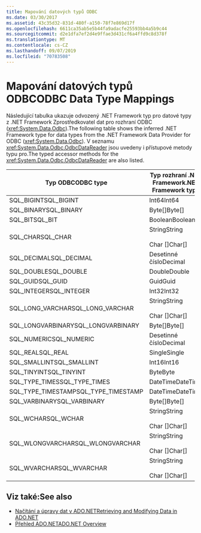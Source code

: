 ```yaml
---
title: Mapování datových typů ODBC
ms.date: 03/30/2017
ms.assetid: 43c35d32-831d-480f-a150-78f7e869d17f
ms.openlocfilehash: 6611ca35ab5e5b44fa9adacfe25593bb4a5b9c44
ms.sourcegitcommit: d2e1dfa7ef2d4e9ffae3d431cf6a4ffd9c8d378f
ms.translationtype: MT
ms.contentlocale: cs-CZ
ms.lasthandoff: 09/07/2019
ms.locfileid: "70783508"
---
```

# <a name="odbc-data-type-mappings"></a><span data-ttu-id="f404e-102">Mapování datových typů ODBC</span><span class="sxs-lookup"><span data-stu-id="f404e-102">ODBC Data Type Mappings</span></span>
<span data-ttu-id="f404e-103">Následující tabulka ukazuje odvozený .NET Framework typ pro datové typy z .NET Framework Zprostředkovatel dat pro rozhraní ODBC (<xref:System.Data.Odbc>).</span><span class="sxs-lookup"><span data-stu-id="f404e-103">The following table shows the inferred .NET Framework type for data types from the .NET Framework Data Provider for ODBC (<xref:System.Data.Odbc>).</span></span> <span data-ttu-id="f404e-104">V seznamu <xref:System.Data.Odbc.OdbcDataReader> jsou uvedeny i přístupové metody typu pro.</span><span class="sxs-lookup"><span data-stu-id="f404e-104">The typed accessor methods for the <xref:System.Data.Odbc.OdbcDataReader> are also listed.</span></span>  
  
|<span data-ttu-id="f404e-105">Typ ODBC</span><span class="sxs-lookup"><span data-stu-id="f404e-105">ODBC type</span></span>|<span data-ttu-id="f404e-106">Typ rozhraní .NET Framework</span><span class="sxs-lookup"><span data-stu-id="f404e-106">.NET Framework type</span></span>|<span data-ttu-id="f404e-107">Přístupový objekt typu .NET Framework</span><span class="sxs-lookup"><span data-stu-id="f404e-107">.NET Framework typed accessor</span></span>|  
|---------------|----------------------------------------------------------------------|--------------------------------------------------------------------------------|  
|<span data-ttu-id="f404e-108">SQL_BIGINT</span><span class="sxs-lookup"><span data-stu-id="f404e-108">SQL_BIGINT</span></span>|<span data-ttu-id="f404e-109">Int64</span><span class="sxs-lookup"><span data-stu-id="f404e-109">Int64</span></span>|<span data-ttu-id="f404e-110">GetInt64()</span><span class="sxs-lookup"><span data-stu-id="f404e-110">GetInt64()</span></span>|  
|<span data-ttu-id="f404e-111">SQL_BINARY</span><span class="sxs-lookup"><span data-stu-id="f404e-111">SQL_BINARY</span></span>|<span data-ttu-id="f404e-112">Byte[]</span><span class="sxs-lookup"><span data-stu-id="f404e-112">Byte[]</span></span>|<span data-ttu-id="f404e-113">GetBytes ()</span><span class="sxs-lookup"><span data-stu-id="f404e-113">GetBytes()</span></span>|  
|<span data-ttu-id="f404e-114">SQL_BIT</span><span class="sxs-lookup"><span data-stu-id="f404e-114">SQL_BIT</span></span>|<span data-ttu-id="f404e-115">Boolean</span><span class="sxs-lookup"><span data-stu-id="f404e-115">Boolean</span></span>|<span data-ttu-id="f404e-116">GetBoolean()</span><span class="sxs-lookup"><span data-stu-id="f404e-116">GetBoolean()</span></span>|  
|<span data-ttu-id="f404e-117">SQL_CHAR</span><span class="sxs-lookup"><span data-stu-id="f404e-117">SQL_CHAR</span></span>|<span data-ttu-id="f404e-118">String</span><span class="sxs-lookup"><span data-stu-id="f404e-118">String</span></span><br /><br /> <span data-ttu-id="f404e-119">Char []</span><span class="sxs-lookup"><span data-stu-id="f404e-119">Char[]</span></span>|<span data-ttu-id="f404e-120">GetString ()</span><span class="sxs-lookup"><span data-stu-id="f404e-120">GetString()</span></span><br /><br /> <span data-ttu-id="f404e-121">GetChars()</span><span class="sxs-lookup"><span data-stu-id="f404e-121">GetChars()</span></span>|  
|<span data-ttu-id="f404e-122">SQL_DECIMAL</span><span class="sxs-lookup"><span data-stu-id="f404e-122">SQL_DECIMAL</span></span>|<span data-ttu-id="f404e-123">Desetinné číslo</span><span class="sxs-lookup"><span data-stu-id="f404e-123">Decimal</span></span>|<span data-ttu-id="f404e-124">GetDecimal ()</span><span class="sxs-lookup"><span data-stu-id="f404e-124">GetDecimal()</span></span>|  
|<span data-ttu-id="f404e-125">SQL_DOUBLE</span><span class="sxs-lookup"><span data-stu-id="f404e-125">SQL_DOUBLE</span></span>|<span data-ttu-id="f404e-126">Double</span><span class="sxs-lookup"><span data-stu-id="f404e-126">Double</span></span>|<span data-ttu-id="f404e-127">GetDouble()</span><span class="sxs-lookup"><span data-stu-id="f404e-127">GetDouble()</span></span>|  
|<span data-ttu-id="f404e-128">SQL_GUID</span><span class="sxs-lookup"><span data-stu-id="f404e-128">SQL_GUID</span></span>|<span data-ttu-id="f404e-129">Guid</span><span class="sxs-lookup"><span data-stu-id="f404e-129">Guid</span></span>|<span data-ttu-id="f404e-130">GetGuid()</span><span class="sxs-lookup"><span data-stu-id="f404e-130">GetGuid()</span></span>|  
|<span data-ttu-id="f404e-131">SQL_INTEGER</span><span class="sxs-lookup"><span data-stu-id="f404e-131">SQL_INTEGER</span></span>|<span data-ttu-id="f404e-132">Int32</span><span class="sxs-lookup"><span data-stu-id="f404e-132">Int32</span></span>|<span data-ttu-id="f404e-133">GetInt32()</span><span class="sxs-lookup"><span data-stu-id="f404e-133">GetInt32()</span></span>|  
|<span data-ttu-id="f404e-134">SQL_LONG_VARCHAR</span><span class="sxs-lookup"><span data-stu-id="f404e-134">SQL_LONG_VARCHAR</span></span>|<span data-ttu-id="f404e-135">String</span><span class="sxs-lookup"><span data-stu-id="f404e-135">String</span></span><br /><br /> <span data-ttu-id="f404e-136">Char []</span><span class="sxs-lookup"><span data-stu-id="f404e-136">Char[]</span></span>|<span data-ttu-id="f404e-137">GetString ()</span><span class="sxs-lookup"><span data-stu-id="f404e-137">GetString()</span></span><br /><br /> <span data-ttu-id="f404e-138">GetChars()</span><span class="sxs-lookup"><span data-stu-id="f404e-138">GetChars()</span></span>|  
|<span data-ttu-id="f404e-139">SQL_LONGVARBINARY</span><span class="sxs-lookup"><span data-stu-id="f404e-139">SQL_LONGVARBINARY</span></span>|<span data-ttu-id="f404e-140">Byte[]</span><span class="sxs-lookup"><span data-stu-id="f404e-140">Byte[]</span></span>|<span data-ttu-id="f404e-141">GetBytes ()</span><span class="sxs-lookup"><span data-stu-id="f404e-141">GetBytes()</span></span>|  
|<span data-ttu-id="f404e-142">SQL_NUMERIC</span><span class="sxs-lookup"><span data-stu-id="f404e-142">SQL_NUMERIC</span></span>|<span data-ttu-id="f404e-143">Desetinné číslo</span><span class="sxs-lookup"><span data-stu-id="f404e-143">Decimal</span></span>|<span data-ttu-id="f404e-144">GetDecimal ()</span><span class="sxs-lookup"><span data-stu-id="f404e-144">GetDecimal()</span></span>|  
|<span data-ttu-id="f404e-145">SQL_REAL</span><span class="sxs-lookup"><span data-stu-id="f404e-145">SQL_REAL</span></span>|<span data-ttu-id="f404e-146">Single</span><span class="sxs-lookup"><span data-stu-id="f404e-146">Single</span></span>|<span data-ttu-id="f404e-147">GetFloat()</span><span class="sxs-lookup"><span data-stu-id="f404e-147">GetFloat()</span></span>|  
|<span data-ttu-id="f404e-148">SQL_SMALLINT</span><span class="sxs-lookup"><span data-stu-id="f404e-148">SQL_SMALLINT</span></span>|<span data-ttu-id="f404e-149">Int16</span><span class="sxs-lookup"><span data-stu-id="f404e-149">Int16</span></span>|<span data-ttu-id="f404e-150">GetInt16()</span><span class="sxs-lookup"><span data-stu-id="f404e-150">GetInt16()</span></span>|  
|<span data-ttu-id="f404e-151">SQL_TINYINT</span><span class="sxs-lookup"><span data-stu-id="f404e-151">SQL_TINYINT</span></span>|<span data-ttu-id="f404e-152">Byte</span><span class="sxs-lookup"><span data-stu-id="f404e-152">Byte</span></span>|<span data-ttu-id="f404e-153">GetByte()</span><span class="sxs-lookup"><span data-stu-id="f404e-153">GetByte()</span></span>|  
|<span data-ttu-id="f404e-154">SQL_TYPE_TIMES</span><span class="sxs-lookup"><span data-stu-id="f404e-154">SQL_TYPE_TIMES</span></span>|<span data-ttu-id="f404e-155">DateTime</span><span class="sxs-lookup"><span data-stu-id="f404e-155">DateTime</span></span>|<span data-ttu-id="f404e-156">GetDateTime()</span><span class="sxs-lookup"><span data-stu-id="f404e-156">GetDateTime()</span></span>|  
|<span data-ttu-id="f404e-157">SQL_TYPE_TIMESTAMP</span><span class="sxs-lookup"><span data-stu-id="f404e-157">SQL_TYPE_TIMESTAMP</span></span>|<span data-ttu-id="f404e-158">DateTime</span><span class="sxs-lookup"><span data-stu-id="f404e-158">DateTime</span></span>|<span data-ttu-id="f404e-159">GetDateTime()</span><span class="sxs-lookup"><span data-stu-id="f404e-159">GetDateTime()</span></span>|  
|<span data-ttu-id="f404e-160">SQL_VARBINARY</span><span class="sxs-lookup"><span data-stu-id="f404e-160">SQL_VARBINARY</span></span>|<span data-ttu-id="f404e-161">Byte[]</span><span class="sxs-lookup"><span data-stu-id="f404e-161">Byte[]</span></span>|<span data-ttu-id="f404e-162">GetBytes ()</span><span class="sxs-lookup"><span data-stu-id="f404e-162">GetBytes()</span></span>|  
|<span data-ttu-id="f404e-163">SQL_WCHAR</span><span class="sxs-lookup"><span data-stu-id="f404e-163">SQL_WCHAR</span></span>|<span data-ttu-id="f404e-164">String</span><span class="sxs-lookup"><span data-stu-id="f404e-164">String</span></span><br /><br /> <span data-ttu-id="f404e-165">Char []</span><span class="sxs-lookup"><span data-stu-id="f404e-165">Char[]</span></span>|<span data-ttu-id="f404e-166">GetString ()</span><span class="sxs-lookup"><span data-stu-id="f404e-166">GetString()</span></span><br /><br /> <span data-ttu-id="f404e-167">GetChars()</span><span class="sxs-lookup"><span data-stu-id="f404e-167">GetChars()</span></span>|  
|<span data-ttu-id="f404e-168">SQL_WLONGVARCHAR</span><span class="sxs-lookup"><span data-stu-id="f404e-168">SQL_WLONGVARCHAR</span></span>|<span data-ttu-id="f404e-169">String</span><span class="sxs-lookup"><span data-stu-id="f404e-169">String</span></span><br /><br /> <span data-ttu-id="f404e-170">Char []</span><span class="sxs-lookup"><span data-stu-id="f404e-170">Char[]</span></span>|<span data-ttu-id="f404e-171">GetString ()</span><span class="sxs-lookup"><span data-stu-id="f404e-171">GetString()</span></span><br /><br /> <span data-ttu-id="f404e-172">GetChars()</span><span class="sxs-lookup"><span data-stu-id="f404e-172">GetChars()</span></span>|  
|<span data-ttu-id="f404e-173">SQL_WVARCHAR</span><span class="sxs-lookup"><span data-stu-id="f404e-173">SQL_WVARCHAR</span></span>|<span data-ttu-id="f404e-174">String</span><span class="sxs-lookup"><span data-stu-id="f404e-174">String</span></span><br /><br /> <span data-ttu-id="f404e-175">Char []</span><span class="sxs-lookup"><span data-stu-id="f404e-175">Char[]</span></span>|<span data-ttu-id="f404e-176">GetString ()</span><span class="sxs-lookup"><span data-stu-id="f404e-176">GetString()</span></span><br /><br /> <span data-ttu-id="f404e-177">GetChars()</span><span class="sxs-lookup"><span data-stu-id="f404e-177">GetChars()</span></span>|  
  
## <a name="see-also"></a><span data-ttu-id="f404e-178">Viz také:</span><span class="sxs-lookup"><span data-stu-id="f404e-178">See also</span></span>

- [<span data-ttu-id="f404e-179">Načítání a úpravy dat v ADO.NET</span><span class="sxs-lookup"><span data-stu-id="f404e-179">Retrieving and Modifying Data in ADO.NET</span></span>](retrieving-and-modifying-data.md)
- [<span data-ttu-id="f404e-180">Přehled ADO.NET</span><span class="sxs-lookup"><span data-stu-id="f404e-180">ADO.NET Overview</span></span>](ado-net-overview.md)
